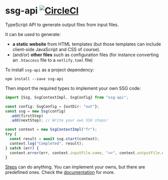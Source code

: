 # ssg-api [![CircleCI](https://dl.circleci.com/status-badge/img/gh/Javarome/ssg-api/tree/main.svg?style=svg)](https://dl.circleci.com/status-badge/redirect/gh/Javarome/ssg-api/tree/main)

TypeScript API to generate output files from input files.

It can be used to generate:

- **a static website** from HTML templates (but those templates can include client-side JavaScript and CSS of course).
- (and/or) **other files** such as configuration files (for instance converting an `.htaccess` file to a `netlify.toml` file)

To install `ssg-api` as a project dependency:

```
npm install --save ssg-api
```

Then import the required types to implement your own SSG code:

```ts
import {Ssg, SsgContextImpl, SsgConfig} from "ssg-api";

const config: SsgConfig = {outDir: "out"};
const ssg = new Ssg(config)
  .add(firstStep)
  .add(nextStep); // Write your own SSG steps!

const context = new SsgContextImpl("fr");
try {
  const result = await ssg.start(context);
  context.log("Completed", result);
} catch (err) {
  context.error(err, context.inputFile.name, "=>", context.outputFile.name);
}
```

[Steps](https://github.com/Javarome/ssg-api/wiki/Steps) can do anything. You can implement your owns, but there are predefined ones.
Check the [documentation](https://github.com/Javarome/ssg-api/wiki) for more.
